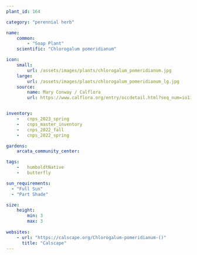 ```yaml
---
plant_id: 164 

category: "perennial herb"

name: 
    common: 
        - "Soap Plant" 
    scientific: "Chlorogalum pomeridianum"  

icon: 
    small: 
        url: /assets/images/plants/chlorogalum_pomeridianum.jpg 
    large: 
        url: /assets/images/plants/chlorogalum_pomeridianum_lg.jpg 
    source: 
        name: Mary Conway / Calflora
        url: https://www.calflora.org/entry/occdetail.html?seq_num=io11426 


inventory: 
    -   cnps_2023_spring
    -   cnps_master_inventory
    -   cnps_2022_fall
    -   cnps_2022_spring

gardens: 
    arcata_community_center:

tags:  
    -   humboldtNative
    -   butterfly

sun_requirements:
  - "Full Sun"
  - "Part Shade"

size:
    height: 
        min: 3
        max: 3
 
websites:
    - url: "https://calscape.org/Chlorogalum-pomeridianum-()"
      title: "Calscape"
---
```








